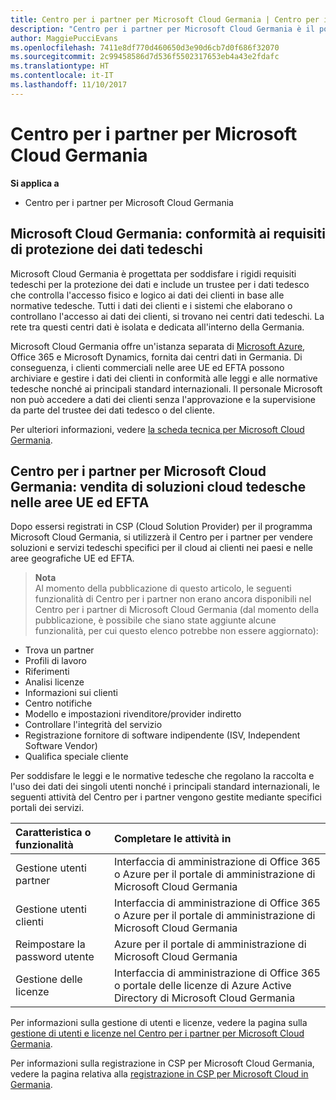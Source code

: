 ```yaml
---
title: Centro per i partner per Microsoft Cloud Germania | Centro per i partner per Microsoft Cloud Germania
description: "Centro per i partner per Microsoft Cloud Germania è il portale aziendale per i partner Microsoft che desiderano offrire soluzioni cloud Microsoft ai clienti nei paesi appartenenti alle aree UE ed EFTA. Microsoft Cloud Germania assicura che i dati cliente si trovano in Germania e un trustee tedesco designato ne controlla l'accesso. I clienti commerciali nelle aree UE ed EFTA possono archiviare e gestire i dati dei clienti in conformità alle leggi e alle normative tedesche nonché ai principali standard internazionali. Microsoft non può accedere a dati dei clienti senza l'approvazione e la supervisione da parte del trustee dei dati tedesco o del cliente."
author: MaggiePucciEvans
ms.openlocfilehash: 7411e8df770d460650d3e90d6cb7d0f686f32070
ms.sourcegitcommit: 2c99458586d7d536f5502317653eb4a43e2fdafc
ms.translationtype: HT
ms.contentlocale: it-IT
ms.lasthandoff: 11/10/2017
---
```

# <a name="partner-center-for-microsoft-cloud-germany"></a>Centro per i partner per Microsoft Cloud Germania

**Si applica a**

-  Centro per i partner per Microsoft Cloud Germania

## <a name="microsoft-cloud-germany-meeting-german-data-protection-requirements"></a>Microsoft Cloud Germania: conformità ai requisiti di protezione dei dati tedeschi 

Microsoft Cloud Germania è progettata per soddisfare i rigidi requisiti tedeschi per la protezione dei dati e include un trustee per i dati tedesco che controlla l'accesso fisico e logico ai dati dei clienti in base alle normative tedesche. Tutti i dati dei clienti e i sistemi che elaborano o controllano l'accesso ai dati dei clienti, si trovano nei centri dati tedeschi. La rete tra questi centri dati è isolata e dedicata all'interno della Germania.

Microsoft Cloud Germania offre un'istanza separata di [Microsoft Azure](https://go.microsoft.com/fwlink/?linkid=847992), Office 365 e Microsoft Dynamics, fornita dai centri dati in Germania. Di conseguenza, i clienti commerciali nelle aree UE ed EFTA possono archiviare e gestire i dati dei clienti in conformità alle leggi e alle normative tedesche nonché ai principali standard internazionali. Il personale Microsoft non può accedere a dati dei clienti senza l'approvazione e la supervisione da parte del trustee dei dati tedesco o del cliente.

Per ulteriori informazioni, vedere [la scheda tecnica per Microsoft Cloud Germania](http://download.microsoft.com/download/6/1/3/613C9ECB-9167-4EF5-B131-3BAD8D8A126C/Microsoft_Cloud_Germany_Datasheet.pdf).

## <a name="partner-center-for-microsoft-cloud-germany-selling-german-cloud-solutions-in-eu-and-efta"></a>Centro per i partner per Microsoft Cloud Germania: vendita di soluzioni cloud tedesche nelle aree UE ed EFTA

Dopo essersi registrati in CSP (Cloud Solution Provider) per il programma Microsoft Cloud Germania, si utilizzerà il Centro per i partner per vendere soluzioni e servizi tedeschi specifici per il cloud ai clienti nei paesi e nelle aree geografiche UE ed EFTA. 

>**Nota**<br>
Al momento della pubblicazione di questo articolo, le seguenti funzionalità di Centro per i partner non erano ancora disponibili nel Centro per i partner di Microsoft Cloud Germania (dal momento della pubblicazione, è possibile che siano state aggiunte alcune funzionalità, per cui questo elenco potrebbe non essere aggiornato):

- Trova un partner
- Profili di lavoro
- Riferimenti
- Analisi licenze
- Informazioni sui clienti
- Centro notifiche
- Modello e impostazioni rivenditore/provider indiretto
- Controllare l'integrità del servizio
- Registrazione fornitore di software indipendente (ISV, Independent Software Vendor)
- Qualifica speciale cliente

Per soddisfare le leggi e le normative tedesche che regolano la raccolta e l'uso dei dati dei singoli utenti nonché i principali standard internazionali, le seguenti attività del Centro per i partner vengono gestite mediante specifici portali dei servizi. 

Caratteristica o funzionalità | Completare le attività in
:--- | :---
Gestione utenti partner | Interfaccia di amministrazione di Office 365 o Azure per il portale di amministrazione di Microsoft Cloud Germania
Gestione utenti clienti | Interfaccia di amministrazione di Office 365 o Azure per il portale di amministrazione di Microsoft Cloud Germania
Reimpostare la password utente | Azure per il portale di amministrazione di Microsoft Cloud Germania
Gestione delle licenze | Interfaccia di amministrazione di Office 365 o portale delle licenze di Azure Active Directory di Microsoft Cloud Germania

Per informazioni sulla gestione di utenti e licenze, vedere la pagina sulla [gestione di utenti e licenze nel Centro per i partner per Microsoft Cloud Germania](user-management-in-partner-center-for-microsoft-cloud-germany.md).

Per informazioni sulla registrazione in CSP per Microsoft Cloud Germania, vedere la pagina relativa alla [registrazione in CSP per Microsoft Cloud in Germania](enroll-in-csp-for-microsoft-cloud-germany.md).
